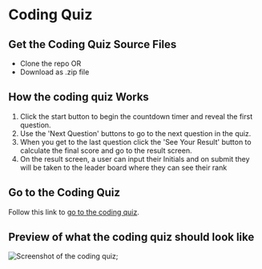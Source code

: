 # Coding Quiz

## Get the Coding Quiz Source Files
* Clone the repo OR
* Download as .zip file

## How the coding quiz Works
1. Click the start button to begin the countdown timer and reveal the first question.
1. Use the 'Next Question' buttons to go to the next question in the quiz.
1. When you get to the last question click the 'See Your Result' button to calculate the final score and go to the result screen.
1. On the result screen, a user can input their Initials and on submit they will be taken to the leader board where they can see their rank

## Go to the Coding Quiz
Follow this link to [go to the coding quiz](). 

## Preview of what the coding quiz should look like
![Screenshot of the coding quiz](./images/password_generator_unfilled.png);